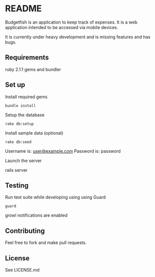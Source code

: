 # README

Budgetfish is an application to keep track of expenses.
It is a web application intended to be accessed via mobile devices.

It is currently under heavy development and is missing features and has bugs.

## Requirements

ruby 2.1.1
gems and bundler

## Set up

Install required gems

    bundle install

Setup the database

    rake db:setup

Install sample data (optional)

    rake db:seed 

Username is: user@example.com
Password is: password

Launch the server 

   rails server

## Testing

Run test suite while developing using using Guard

    guard

growl notifications are enabled

## Contributing

Feel free to fork and make pull requests.

## License

See LICENSE.md
